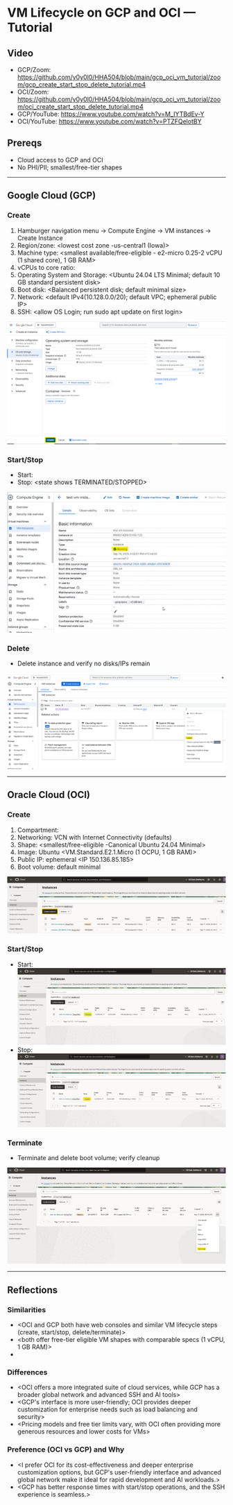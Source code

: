 # VM Lifecycle on GCP and OCI — Tutorial

## Video
- GCP/Zoom: <https://github.com/y0y0l0/HHA504/blob/main/gcp_oci_vm_tutorial/zoom/gcp_create_start_stop_delete_tutorial.mp4>
- OCI/Zoom: <https://github.com/y0y0l0/HHA504/blob/main/gcp_oci_vm_tutorial/zoom/oci_create_start_stop_delete_tutorial.mp4>
- GCP/YouTube: <https://www.youtube.com/watch?v=M_IYTBdEv-Y>
- OCI/YouTube: <https://www.youtube.com/watch?v=PTZFQelotBY>


## Prereqs
- Cloud access to GCP and OCI
- No PHI/PII; smallest/free-tier shapes

---

## Google Cloud (GCP)
### Create
1. Hamburger navigation menu → Compute Engine → VM instances → Create Instance
2. Region/zone: <lowest cost zone -us-central1 (Iowa)>
3. Machine type: <smallest available/free-eligible - e2-micro 0.25-2 vCPU (1 shared core), 1 GB RAM>
4. vCPUs to core ratio: <two vCPUs per core>
5. Operating System and Storage: <Ubuntu 24.04 LTS Minimal; default 10 GB standard persistent disk>
6. Boot disk: <Balanced persistent disk; default minimal size>
7. Network: <default IPv4(10.128.0.0/20); default VPC; ephemeral public IP>
8. SSH: <allow OS Login; run sudo apt update on first login>

![GCP create](images/gcp/gcp_create.png)

### Start/Stop
- Start: <state shows RUNNING>
- Stop: <state shows TERMINATED/STOPPED>

![GCP running](images/gcp/gcp_running.png)

### Delete
- Delete instance and verify no disks/IPs remain

![GCP cleaned](images/gcp/gcp_clean.png)

---

## Oracle Cloud (OCI)
### Create
1. Compartment: <y0y0l0>
2. Networking: VCN with Internet Connectivity (defaults)
3. Shape: <smallest/free-eligible -Canonical Ubuntu 24.04 Minimal>
4. Image: Ubuntu  <VM.Standard.E2.1.Micro (1 OCPU, 1 GB RAM)>
5. Public IP: ephemeral <IP 150.136.85.185>
6. Boot volume: default minimal

![OCI create](images/oci/oci_create.png)

### Start/Stop
- Start: <state shows RUNNING>
![OCI running](images/oci/oci_running.png)
- Stop: <state shows STOPPED>
![OCI stopped](images/oci/oci_stopped.png)


### Terminate
- Terminate and delete boot volume; verify cleanup

![OCI cleaned](images/oci/oci_clean.png)

---

## Reflections
### Similarities
- <OCI and GCP both have web consoles and similar VM lifecycle steps (create, start/stop, delete/terminate)>
- <both offer free-tier eligible VM shapes with comparable specs (1 vCPU, 1 GB RAM)>
- <both provide ephemeral public IPs and default networking setups>
### Differences
- <OCI offers a more integrated suite of cloud services, while GCP has a broader global network and advanced SSH and AI tools>
- <GCP's interface is more user-friendly; OCI provides deeper customization for enterprise needs such as load balancing and security>
- <Pricing models and free tier limits vary, with OCI often providing more generous resources and lower costs for VMs>
### Preference (OCI vs GCP) and Why
- <I prefer OCI for its cost-effectiveness and deeper enterprise customization options, but GCP's user-friendly interface and advanced global network make it ideal for rapid development and AI workloads.>
- <GCP has better response times with start/stop operations, and the SSH experience is seamless.>
